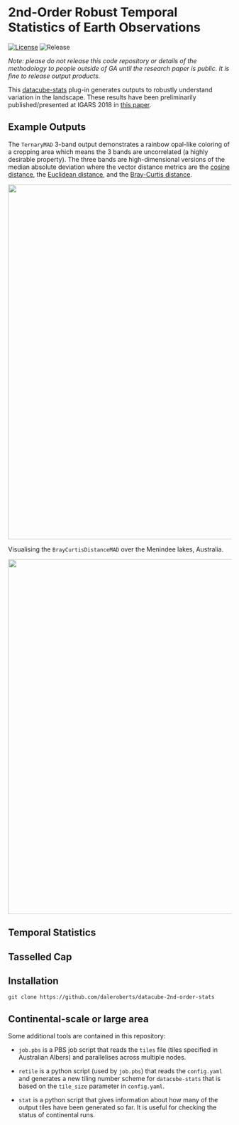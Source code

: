 # 2nd-Order Robust Temporal Statistics of Earth Observations

[![License](https://img.shields.io/badge/License-Apache%202.0-blue.svg)](https://opensource.org/licenses/Apache-2.0) ![Release](https://img.shields.io/badge/Release-Private-ff69b4.svg)

*Note: please do not release this code repository or details of the methodology to people outside of GA until the research paper is public. It is fine to release output products.*

This [datacube-stats](https://github.com/GeoscienceAustralia/datacube-stats) plug-in generates outputs to robustly understand variation in the landscape. These results have been preliminarily published/presented at IGARS 2018 in [this paper](https://github.com/daleroberts/datacube-2nd-order-stats/raw/master/docs/IGARS2018-2ndOrderStats.pdf).

## Example Outputs

The `TernaryMAD` 3-band output demonstrates a rainbow opal-like coloring of a cropping area which means the 3 bands are uncorrelated (a highly desirable property). The three bands are high-dimensional versions of the median absolute deviation where the vector distance metrics are the [cosine distance](https://docs.scipy.org/doc/scipy/reference/generated/scipy.spatial.distance.cosine.html), the [Euclidean distance](https://docs.scipy.org/doc/scipy/reference/generated/scipy.spatial.distance.euclidean.html#scipy.spatial.distance.euclidean), and the [Bray-Curtis distance](https://docs.scipy.org/doc/scipy/reference/generated/scipy.spatial.distance.braycurtis.html#scipy.spatial.distance.braycurtis).

<img src="https://github.com/daleroberts/datacube-2nd-order-stats/raw/master/docs/2ndorder-ternary.png" width="800">

Visualising the `BrayCurtisDistanceMAD` over the Menindee lakes, Australia.

<img src="https://github.com/daleroberts/datacube-2nd-order-stats/raw/master/docs/2ndorder-braycurtis.png" width="800">

## Temporal Statistics

## Tasselled Cap


## Installation

```
git clone https://github.com/daleroberts/datacube-2nd-order-stats
```

## Continental-scale or large area

Some additional tools are contained in this repository:

  - `job.pbs` is a PBS job script that reads the `tiles` file (tiles specified in Australian Albers) and parallelises across multiple nodes.

  - `retile` is a python script (used by `job.pbs`) that reads the `config.yaml` and generates a new tiling number scheme for `datacube-stats`
     that is based on the `tile_size` parameter in `config.yaml`.

  - `stat` is a python script that gives information about how many of the output tiles have been generated so far. It is useful for checking
      the status of continental runs.
